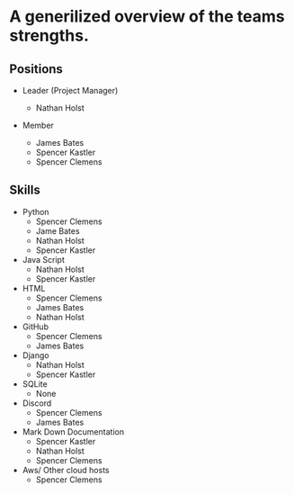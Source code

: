 # A generilized overview of the teams strengths.

## Positions 

* Leader (Project Manager)
  * Nathan Holst
 
* Member
  * James Bates
  * Spencer Kastler
  * Spencer Clemens
 
## Skills

* Python
  * Spencer Clemens
  * Jame Bates
  * Nathan Holst
  * Spencer Kastler
* Java Script
  * Nathan Holst
  * Spencer Kastler
* HTML
  * Spencer Clemens
  * James Bates
  * Nathan Holst
* GitHub
  * Spencer Clemens
  * James Bates
* Django
  * Nathan Holst
  * Spencer Kastler
* SQLite
  * None
* Discord
  * Spencer Clemens
  * James Bates
* Mark Down Documentation
  * Spencer Kastler
  * Nathan Holst
  * Spencer Clemens
* Aws/ Other cloud hosts
  * Spencer Clemens
